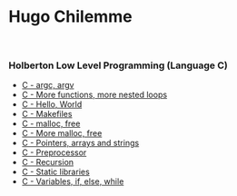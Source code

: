 # Hugo Chilemme
&nbsp;
&nbsp;
&nbsp;
### Holberton Low Level Programming (Language C)

- [C - argc, argv](holbertonschool-low_level_programming/argc_argv/README.md)
- [C - More functions, more nested loops](holbertonschool-low_level_programming/functions_nested_loops/README.md)
- [C - Hello, World](holbertonschool-low_level_programming/hello_world/README.md)
- [C - Makefiles](holbertonschool-low_level_programming/makefiles/README.md)
- [C - malloc, free](holbertonschool-low_level_programming/malloc_free/README.md)
- [C - More malloc, free](holbertonschool-low_level_programming/more_malloc_free/README.md)
- [C - Pointers, arrays and strings](holbertonschool-low_level_programming/pointers_arrays_strings/README.md)
- [C - Preprocessor](holbertonschool-low_level_programming/preprocessor/README.md)
- [C - Recursion](holbertonschool-low_level_programming/recursion/README.md)
- [C - Static libraries](holbertonschool-low_level_programming/static_libraries/README.md)
- [C - Variables, if, else, while](holbertonschool-low_level_programming/variables_if_else_while/README.md)
